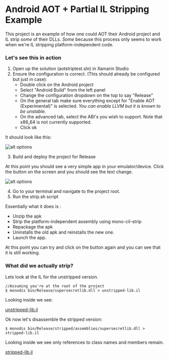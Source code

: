 # Android AOT + Partial IL Stripping Example

This project is an example of how one could AOT their Android project and IL strip _some_ of their DLLs. _Some_ because this process only seems to work when we're IL stripping platform-independent code.

### Let's see this in action

1. Open up the solution (aotstriptest.sln) in Xamarin Studio
2. Ensure the configuration is correct. (This should already be configured but just in case):
    * Double click on the Android project
    * Select "Android Build" from the left panel
    * Change the configuration dropdown on the top to say "Release"
    * On the general tab make sure everything except for "Enable AOT (Experimental)" is selected. *You can enable LLVM but it is known to be unstable.*
    * On the advanced tab, select the ABI's you wish to support. Note that x86_64 is not currently supported.
    * Click ok

It should look like this:

![alt options](https://gist.github.com/SyedWasiHaider/d22cb78feebe6342006d738ac72be1d7/raw/6284f50830d1acbf9b533e434e8c11bcedb26ac3/z-options.png)

3. Build and deploy the project for Release

At this point you should see a very simple app in your emulator/device. Click the button on the screen and you should see the text change.

![alt options](https://gist.github.com/SyedWasiHaider/d22cb78feebe6342006d738ac72be1d7/raw/6284f50830d1acbf9b533e434e8c11bcedb26ac3/z-emulator.png)

4. Go to your terminal and navigate to the project root.
5. Run the strip.sh script

Essentially what it does is :
* Unzip the apk
* Strip the platform-independent assembly using mono-cil-strip
* Repackage the apk
* Uninstalls the old apk and reinstalls the new one.
* Launch the app.

At this point you can try and click on the button again and you can see that it is still working.


### What did we actually strip?

Lets look at the IL for the unstripped version.

    //Assuming you're at the root of the project
    $ monodis bin/Release/supersecretlib.dll > unstripped-lib.il

Looking inside we see:

[unstripped-lib.il](https://gist.github.com/SyedWasiHaider/d22cb78feebe6342006d738ac72be1d7#file-unstripped-lib-il)

Ok now let's disassemble the stripped version:

    $ monodis bin/Release/stripped/assemblies/supersecretlib.dll > stripped-lib.il
    
Looking inside we see only references to class names and members remain.

[stripped-lib.il](https://gist.github.com/SyedWasiHaider/d22cb78feebe6342006d738ac72be1d7#file-stripped-lib-il)


